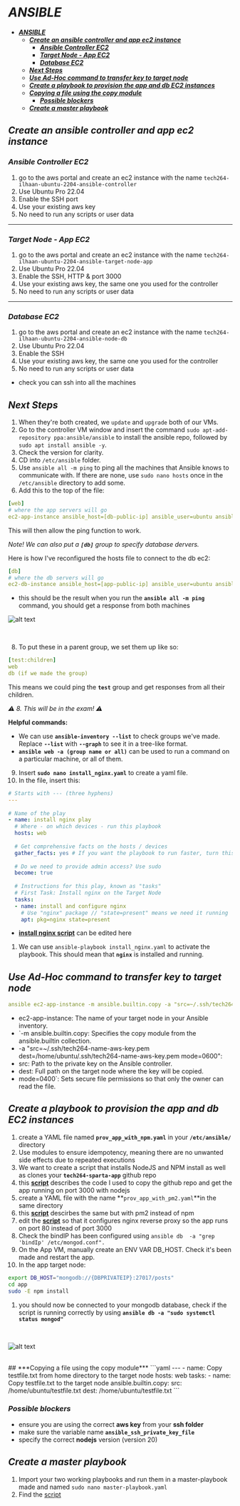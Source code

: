 # ***ANSIBLE***
- [***ANSIBLE***](#ansible)
  - [***Create an ansible controller and app ec2 instance***](#create-an-ansible-controller-and-app-ec2-instance)
    - [***Ansible Controller EC2***](#ansible-controller-ec2)
    - [***Target Node -  App EC2***](#target-node----app-ec2)
    - [***Database EC2***](#database-ec2)
  - [***Next Steps***](#next-steps)
  - [***Use Ad-Hoc command to transfer key to target node***](#use-ad-hoc-command-to-transfer-key-to-target-node)
  - [***Create a playbook to provision the app and db EC2 instances***](#create-a-playbook-to-provision-the-app-and-db-ec2-instances)
  - [***Copying a file using the copy module***](#copying-a-file-using-the-copy-module)
    - [***Possible blockers***](#possible-blockers)
  - [***Create a master playbook***](#create-a-master-playbook)

## ***Create an ansible controller and app ec2 instance***
### ***Ansible Controller EC2***
1. go to the aws portal and create an ec2 instance with the name `tech264-ilhaan-ubuntu-2204-ansible-controller`
2. Use Ubuntu Pro 22.04 
3. Enable the SSH port
4. Use your existing aws key
5. No need to run any scripts or user data
---
### ***Target Node -  App EC2***
1. go to the aws portal and create an ec2 instance with the name `tech264-ilhaan-ubuntu-2204-ansible-target-node-app`
2. Use Ubuntu Pro 22.04 
3. Enable the SSH, HTTP & port 3000
4. Use your existing aws key, the same one you used for the controller
5. No need to run any scripts or user data
---
### ***Database EC2***
1. go to the aws portal and create an ec2 instance with the name `tech264-ilhaan-ubuntu-2204-ansible-node-db`
2. Use Ubuntu Pro 22.04 
3. Enable the SSH
4. Use your existing aws key, the same one you used for the controller
5. No need to run any scripts or user data

- check you can ssh into all the machines

## ***Next Steps***
 
1. When they're both created, we `update` and `upgrade` both of our VMs.
2. Go to the controller VM window and insert the command `sudo apt-add-repository ppa:ansible/ansible` to install the ansible repo, followed by `sudo apt install ansible -y`.
3. Check the version for clarity.
4. CD into `/etc/ansible` folder.
5. Use `ansible all -m ping` to ping all the machines that Ansible knows to communicate with. If there are none, use `sudo nano hosts` once in the `/etc/ansible` directory to add some.
6. Add this to the top of the file:
 
```yaml
[web]
# where the app servers will go
ec2-app-instance ansible_host=[db-public-ip] ansible_user=ubuntu ansible_ssh_private_key_file=~/.ssh/tech264-name-aws-key.pem
```
This will then allow the ping function to work.
 
*Note! We can also put a ***`[db]`*** group to specify database dervers.*
 

 Here is how I've reconfigured the hosts file to connect to the db ec2:
 ```yaml
[db]
# where the db servers will go
ec2-db-instance ansible_host=[app-public-ip] ansible_user=ubuntu ansible_ssh_private_key_file=~/.ssh/tech264-ilhaan-aws-key.pem
 ```
- this should be the result when you run the **`ansible all -m ping`** command, you should get a response from both machines

![alt text](image.png)

<br>

8. To put these in a parent group, we set them up like so:
 
```yaml
[test:children]
web
db (if we made the group)
```
 
This means we could ping the **`test`** group and get responses from all their children.
 
*⚠️ 8. This will be in the exam! ⚠️*
 
**Helpful commands:**
- We can use **`ansible-inventory --list`** to check groups we've made. Replace **`--list`** with **`--graph`** to see it in a tree-like format.
- **`ansible web -a (group name or all)`** can be used to run a command on a particular machine, or all of them.
 
9. Insert **`sudo nano install_nginx.yaml`** to create a yaml file.
10. In the file, insert this:
 
```yaml
# Starts with --- (three hyphens)
---
 
# Name of the play
- name: install nginx play
  # Where - on which devices - run this playbook
  hosts: web
 
  # Get comprehensive facts on the hosts / devices
  gather_facts: yes # If you want the playbook to run faster, turn this off using "no"
 
  # Do we need to provide admin access? Use sudo
  become: true
 
  # Instructions for this play, known as "tasks"
  # First Task: Install nginx on the Target Node
  tasks:
  - name: install and configure nginx
    # Use "nginx" package // "state=present" means we need it running
    apt: pkg=nginx state=present
```
   - **[install nginx script](./install_nginx.yaml)** can be edited here
1.  We can use `ansible-playbook install_nginx.yaml` to activate the playbook. This should mean that **`nginx`** is installed and running.
  
## ***Use Ad-Hoc command to transfer key to target node***
```yaml
ansible ec2-app-instance -m ansible.builtin.copy -a "src=~/.ssh/tech264-name-aws-key.pem dest=/home/ubuntu/.ssh/tech264-name-aws-key.pem mode=0400"
```

  - ec2-app-instance: The name of your target node in your Ansible inventory. 
  - `-m ansible.builtin.copy: Specifies the copy module from the ansible.builtin collection.
  - -a "src=~/.ssh/tech264-name-aws-key.pem dest=/home/ubuntu/.ssh/tech264-name-aws-key.pem mode=0600":
  - src: Path to the private key on the Ansible controller.
  - dest: Full path on the target node where the key will be copied.
  - mode=0400`: Sets secure file permissions so that only the owner can read the file.


## ***Create a playbook to provision the app and db EC2 instances***

1.  create a YAML file named **`prov_app_with_npm.yaml`** in your **`/etc/ansible/`** directory
2.  Use modules to ensure idempotency, meaning there are no unwanted side effects due to repeated executions
3.  We want to create a script that installs NodeJS and NPM install as well as clones your **`tech264-sparta-app`** github repo
4.  this **[script](./prov_app_with_npm_start.yaml)** describes the code I used to copy the github repo and get the app running on port 3000 with nodejs
5.  create a YAML file with the name **`prov_app_with_pm2.yaml`**in the same directory
6.  this **[script](./prov_app_with_pm2.yaml)** descirbes the same but with pm2 instead of npm
7.  edit the **[script](./configure_nginx.yaml)** so that it configures nginx reverse proxy so the app runs on port 80 instead of port 3000
8.  Check the bindIP has been configured using `ansible db  -a "grep 'bindIp' /etc/mongod.conf".`
9.  On the App VM, manually create an ENV VAR DB_HOST. Check it's been made and restart the app.
10. In the app target node:
```bash
export DB_HOST="mongodb://{DBPRIVATEIP}:27017/posts"
cd app
sudo -E npm install
```
1.  you should now be connected to your mongodb database, check if the script is running correctly by using **`ansible db -a "sudo systemctl status mongod"`**
<br>

![alt text](image-2.png)

<br>
## ***Copying a file using the copy module***
```yaml
---
- name: Copy testfile.txt from home directory to the target node
  hosts: web
  tasks:
    - name: Copy testfile.txt to the target node
      ansible.builtin.copy:
        src: /home/ubuntu/testfile.txt
        dest: /home/ubuntu/testfile.txt
```



### ***Possible blockers***
-  ensure you are using the correct **aws key** from your **ssh folder**
- make sure the variable name **`ansible_ssh_private_key_file`**
- specify the correct **nodejs** version (version 20)

## ***Create a master playbook***
1. Import your two working playbooks and run them in a master-playbook made and named `sudo nano master-playbook.yaml`
2. Find the [script](./scripts/master-playbook.yaml)
